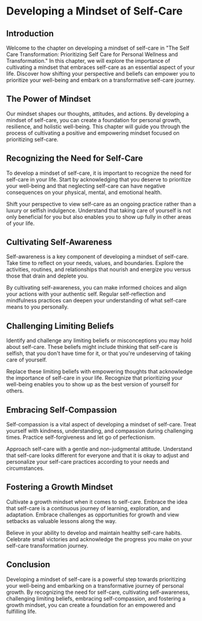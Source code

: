 Developing a Mindset of Self-Care
==========================================

Introduction
------------

Welcome to the chapter on developing a mindset of self-care in "The Self Care Transformation: Prioritizing Self Care for Personal Wellness and Transformation." In this chapter, we will explore the importance of cultivating a mindset that embraces self-care as an essential aspect of your life. Discover how shifting your perspective and beliefs can empower you to prioritize your well-being and embark on a transformative self-care journey.

The Power of Mindset
--------------------

Our mindset shapes our thoughts, attitudes, and actions. By developing a mindset of self-care, you can create a foundation for personal growth, resilience, and holistic well-being. This chapter will guide you through the process of cultivating a positive and empowering mindset focused on prioritizing self-care.

Recognizing the Need for Self-Care
----------------------------------

To develop a mindset of self-care, it is important to recognize the need for self-care in your life. Start by acknowledging that you deserve to prioritize your well-being and that neglecting self-care can have negative consequences on your physical, mental, and emotional health.

Shift your perspective to view self-care as an ongoing practice rather than a luxury or selfish indulgence. Understand that taking care of yourself is not only beneficial for you but also enables you to show up fully in other areas of your life.

Cultivating Self-Awareness
--------------------------

Self-awareness is a key component of developing a mindset of self-care. Take time to reflect on your needs, values, and boundaries. Explore the activities, routines, and relationships that nourish and energize you versus those that drain and deplete you.

By cultivating self-awareness, you can make informed choices and align your actions with your authentic self. Regular self-reflection and mindfulness practices can deepen your understanding of what self-care means to you personally.

Challenging Limiting Beliefs
----------------------------

Identify and challenge any limiting beliefs or misconceptions you may hold about self-care. These beliefs might include thinking that self-care is selfish, that you don't have time for it, or that you're undeserving of taking care of yourself.

Replace these limiting beliefs with empowering thoughts that acknowledge the importance of self-care in your life. Recognize that prioritizing your well-being enables you to show up as the best version of yourself for others.

Embracing Self-Compassion
-------------------------

Self-compassion is a vital aspect of developing a mindset of self-care. Treat yourself with kindness, understanding, and compassion during challenging times. Practice self-forgiveness and let go of perfectionism.

Approach self-care with a gentle and non-judgmental attitude. Understand that self-care looks different for everyone and that it is okay to adjust and personalize your self-care practices according to your needs and circumstances.

Fostering a Growth Mindset
--------------------------

Cultivate a growth mindset when it comes to self-care. Embrace the idea that self-care is a continuous journey of learning, exploration, and adaptation. Embrace challenges as opportunities for growth and view setbacks as valuable lessons along the way.

Believe in your ability to develop and maintain healthy self-care habits. Celebrate small victories and acknowledge the progress you make on your self-care transformation journey.

Conclusion
----------

Developing a mindset of self-care is a powerful step towards prioritizing your well-being and embarking on a transformative journey of personal growth. By recognizing the need for self-care, cultivating self-awareness, challenging limiting beliefs, embracing self-compassion, and fostering a growth mindset, you can create a foundation for an empowered and fulfilling life.

